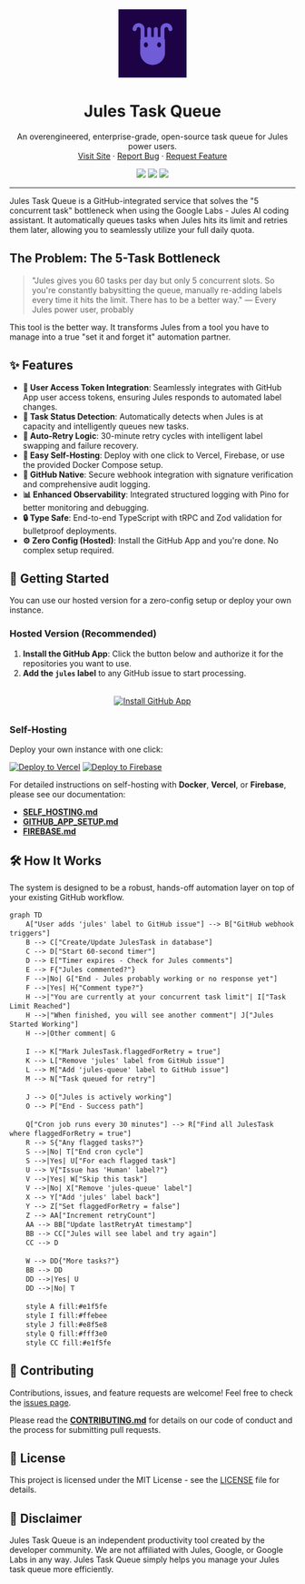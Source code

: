 <div align="center">
  <img src="public/julesQueue.jpg" alt="Jules Task Queue Logo" width="120" />
  <h1 align="center">Jules Task Queue</h1>
  <p align="center">
    An overengineered, enterprise-grade, open-source task queue for Jules power users.
    <br />
    <a href="https://julesqueue.hildy.io/">Visit Site</a>
    ·
    <a href="https://github.com/iHildy/jules-task-queue/issues/new?assignees=&labels=bug&template=bug_report.md&title=">Report Bug</a>
    ·
    <a href="https://github.com/iHildy/jules-task-queue/issues/new?assignees=&labels=enhancement&template=feature_request.md&title=">Request Feature</a>
  </p>
  <p align="center">
    <a href="https://github.com/iHildy/jules-task-queue/blob/main/LICENSE"><img src="https://img.shields.io/github/license/iHildy/jules-task-queue?style=for-the-badge" /></a>
    <a href="https://github.com/iHildy/jules-task-queue/stargazers"><img src="https://img.shields.io/github/stars/iHildy/jules-task-queue?style=for-the-badge" /></a>
    <a href="https://github.com/iHildy/jules-task-queue/issues"><img src="https://img.shields.io/github/issues/iHildy/jules-task-queue?style=for-the-badge" /></a>
  </p>
</div>

---

Jules Task Queue is a GitHub-integrated service that solves the "5 concurrent task" bottleneck when using the Google Labs - Jules AI coding assistant. It automatically queues tasks when Jules hits its limit and retries them later, allowing you to seamlessly utilize your full daily quota.

## The Problem: The 5-Task Bottleneck

> "Jules gives you 60 tasks per day but only 5 concurrent slots. So you're constantly babysitting the queue, manually re-adding labels every time it hits the limit. There has to be a better way."
> — Every Jules power user, probably

This tool is the better way. It transforms Jules from a tool you have to manage into a true "set it and forget it" automation partner.

## ✨ Features

- **🔑 User Access Token Integration**: Seamlessly integrates with GitHub App user access tokens, ensuring Jules responds to automated label changes.
- **🤖 Task Status Detection**: Automatically detects when Jules is at capacity and intelligently queues new tasks.
- **🔄 Auto-Retry Logic**: 30-minute retry cycles with intelligent label swapping and failure recovery.
- **🚀 Easy Self-Hosting**: Deploy with one click to Vercel, Firebase, or use the provided Docker Compose setup.
- **🔐 GitHub Native**: Secure webhook integration with signature verification and comprehensive audit logging.
- **📊 Enhanced Observability**: Integrated structured logging with Pino for better monitoring and debugging.
- **🔒 Type Safe**: End-to-end TypeScript with tRPC and Zod validation for bulletproof deployments.
- **⚙️ Zero Config (Hosted)**: Install the GitHub App and you're done. No complex setup required.

## 🚀 Getting Started

You can use our hosted version for a zero-config setup or deploy your own instance.

### Hosted Version (Recommended)

1.  **Install the GitHub App**: Click the button below and authorize it for the repositories you want to use.
2.  **Add the `jules` label** to any GitHub issue to start processing.

<div align="center" style="margin: 2rem 0;">
  <a href="https://github.com/apps/jules-task-queue/installations/new">
    <img src="https://img.shields.io/badge/Install_GitHub_App-24292f?style=for-the-badge&logo=github&logoColor=white" alt="Install GitHub App" />
  </a>
</div>

### Self-Hosting

Deploy your own instance with one click:

[![Deploy to Vercel](https://vercel.com/button)](https://vercel.com/new/clone?repository-url=https%3A%2F%2Fgithub.com%2FiHildy%2Fjules-task-queue&env=DATABASE_URL,NEXT_PUBLIC_GITHUB_APP_ID,GITHUB_APP_PRIVATE_KEY,GITHUB_APP_WEBHOOK_SECRET,CRON_SECRET&envDescription=See%20the%20github%20repo%20.env.example%20file%20for%20the%20variables%20to%20add.&envLink=https%3A%2F%2Fgithub.com%2FiHildy%2Fjules-task-queue%2Fblob%2Fmain%2F.env.example&project-name=jules-task-queue&repository-name=jules-task-queue)
[![Deploy to Firebase](https://img.shields.io/badge/Deploy%20to-Firebase-FFCA28?style=flat&logo=firebase&logoColor=black)](https://julesqueue.hildy.io/)

For detailed instructions on self-hosting with **Docker**, **Vercel**, or **Firebase**, please see our documentation:

- [**SELF_HOSTING.md**](./SELF_HOSTING.md)
- [**GITHUB_APP_SETUP.md**](./GITHUB_APP_SETUP.md)
- [**FIREBASE.md**](./FIREBASE.md)

## 🛠️ How It Works

The system is designed to be a robust, hands-off automation layer on top of your existing GitHub workflow.

```mermaid
graph TD
    A["User adds 'jules' label to GitHub issue"] --> B["GitHub webhook triggers"]
    B --> C["Create/Update JulesTask in database"]
    C --> D["Start 60-second timer"]
    D --> E["Timer expires - Check for Jules comments"]
    E --> F{"Jules commented?"}
    F -->|No| G["End - Jules probably working or no response yet"]
    F -->|Yes| H{"Comment type?"}
    H -->|"You are currently at your concurrent task limit"| I["Task Limit Reached"]
    H -->|"When finished, you will see another comment"| J["Jules Started Working"]
    H -->|Other comment| G

    I --> K["Mark JulesTask.flaggedForRetry = true"]
    K --> L["Remove 'jules' label from GitHub issue"]
    L --> M["Add 'jules-queue' label to GitHub issue"]
    M --> N["Task queued for retry"]

    J --> O["Jules is actively working"]
    O --> P["End - Success path"]

    Q["Cron job runs every 30 minutes"] --> R["Find all JulesTask where flaggedForRetry = true"]
    R --> S{"Any flagged tasks?"}
    S -->|No| T["End cron cycle"]
    S -->|Yes| U["For each flagged task"]
    U --> V{"Issue has 'Human' label?"}
    V -->|Yes| W["Skip this task"]
    V -->|No| X["Remove 'jules-queue' label"]
    X --> Y["Add 'jules' label back"]
    Y --> Z["Set flaggedForRetry = false"]
    Z --> AA["Increment retryCount"]
    AA --> BB["Update lastRetryAt timestamp"]
    BB --> CC["Jules will see label and try again"]
    CC --> D

    W --> DD{"More tasks?"}
    BB --> DD
    DD -->|Yes| U
    DD -->|No| T

    style A fill:#e1f5fe
    style I fill:#ffebee
    style J fill:#e8f5e8
    style Q fill:#fff3e0
    style CC fill:#e1f5fe
```

## 🤝 Contributing

Contributions, issues, and feature requests are welcome! Feel free to check the [issues page](https://github.com/iHildy/jules-task-queue/issues).

Please read the [**CONTRIBUTING.md**](./CONTRIBUTING.md) for details on our code of conduct and the process for submitting pull requests.

## 📜 License

This project is licensed under the MIT License - see the [LICENSE](./LICENSE) file for details.

## 📢 Disclaimer

Jules Task Queue is an independent productivity tool created by the developer community. We are not affiliated with Jules, Google, or Google Labs in any way. Jules Task Queue simply helps you manage your Jules task queue more efficiently.
